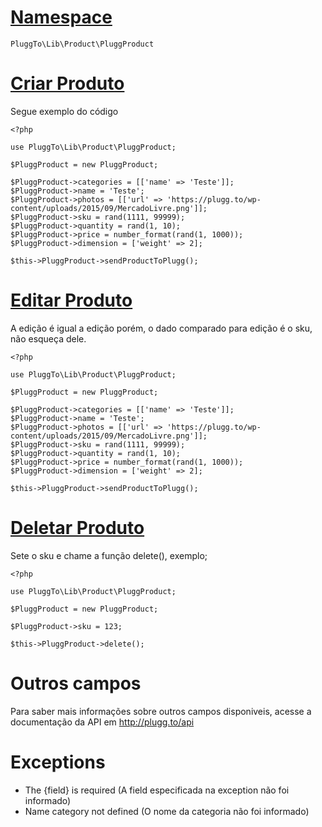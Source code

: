 # [Namespace](#namespace)

``` PluggTo\Lib\Product\PluggProduct ```

# [Criar Produto](#add)

Segue exemplo do código

``` 
<?php

use PluggTo\Lib\Product\PluggProduct;

$PluggProduct = new PluggProduct;

$PluggProduct->categories = [['name' => 'Teste']];
$PluggProduct->name = 'Teste';
$PluggProduct->photos = [['url' => 'https://plugg.to/wp-content/uploads/2015/09/MercadoLivre.png']];
$PluggProduct->sku = rand(1111, 99999);
$PluggProduct->quantity = rand(1, 10);
$PluggProduct->price = number_format(rand(1, 1000));
$PluggProduct->dimension = ['weight' => 2];

$this->PluggProduct->sendProductToPlugg();

```

# [Editar Produto](#edit)

A edição é igual a edição porém, o dado comparado para edição é o sku, não esqueça dele.

``` 
<?php

use PluggTo\Lib\Product\PluggProduct;

$PluggProduct = new PluggProduct;

$PluggProduct->categories = [['name' => 'Teste']];
$PluggProduct->name = 'Teste';
$PluggProduct->photos = [['url' => 'https://plugg.to/wp-content/uploads/2015/09/MercadoLivre.png']];
$PluggProduct->sku = rand(1111, 99999);
$PluggProduct->quantity = rand(1, 10);
$PluggProduct->price = number_format(rand(1, 1000));
$PluggProduct->dimension = ['weight' => 2];

$this->PluggProduct->sendProductToPlugg();

```

# [Deletar Produto](#delete)

Sete o sku e chame a função delete(), exemplo;

``` 
<?php

use PluggTo\Lib\Product\PluggProduct;

$PluggProduct = new PluggProduct;

$PluggProduct->sku = 123;

$this->PluggProduct->delete();

```

# Outros campos

Para saber mais informações sobre outros campos disponiveis, acesse a documentação da API em http://plugg.to/api

# Exceptions

 - The {field} is required (A field especificada na exception não foi informado)
 - Name category not defined (O nome da categoria não foi informado)